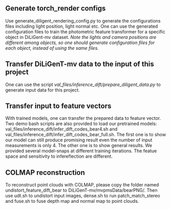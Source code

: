 ## Generate torch_render configs
Use generate_diligent_rendering_config.py to generate the configurations files including light position, light normal etc. One can use the generated configuration files to train the photometric feature transformer for a specific object in DiLiGent-mv dataset. 
<em>Note the lights and camera positions are different among objects, so one should generate configuration files for each object, instead of using the same files.</em>

## Transfer DiLiGenT-mv data to the input of this project
One can use the script <em>val_files/inference_dift/prepare_diligent_data.py</em> to generate input data for this project.

## Transfer input to feature vectors
With trained models, one can transfer the prepared data to feature vector. Two demo bash scripts are also provided to load our pretrained models: val_files/inference_dift/infer_dift_codes_bear4.sh and val_files/inference_dift/infer_dift_codes_bear_full.sh. The first one is to show our model can still produce promising result even the number of input measurements is only 4. The other one is to show general results. We provided several model-snaps at different training iterations. The featue space and sensitivity to infereflection are different.

## COLMAP reconstruction
To reconstruct point clouds with COLMAP, please copy the folder named undistort_feature_dift_bear to DiLiGenT-mv/mvpmsData/bearPNG/. Then use udt.sh to undistort input images, dense.sh to run patch_match_stereo and fuse.sh to fuse depth map and normal map to point clouds.
